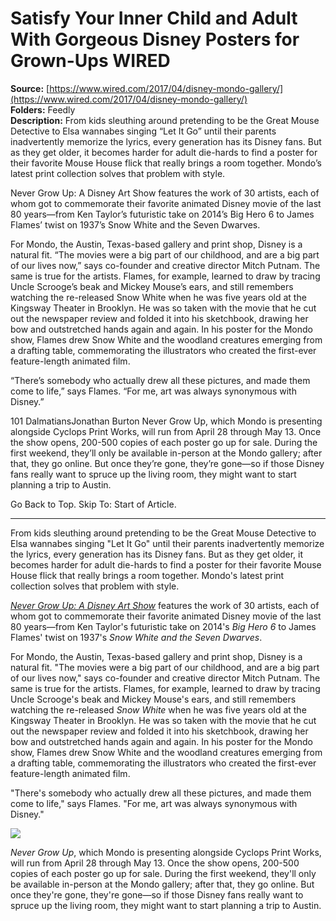 # Satisfy Your Inner Child and Adult With Gorgeous Disney Posters for Grown-Ups WIRED

**Source:** [https://www.wired.com/2017/04/disney-mondo-gallery/](https://www.wired.com/2017/04/disney-mondo-gallery/)  
**Folders:** Feedly  
**Description:** From kids sleuthing around pretending to be the Great Mouse Detective to Elsa wannabes singing “Let It Go” until their parents inadvertently memorize the lyrics, every generation has its Disney fans. But as they get older, it becomes harder for adult die-hards to find a poster for their favorite Mouse House flick that really brings a room together. Mondo’s latest print collection solves that problem with style. 

Never Grow Up: A Disney Art Show features the work of 30 artists, each of whom got to commemorate their favorite animated Disney movie of the last 80 years—from Ken Taylor’s futuristic take on 2014’s Big Hero 6 to James Flames’ twist on 1937’s Snow White and the Seven Dwarves. 

For Mondo, the Austin, Texas-based gallery and print shop, Disney is a natural fit. “The movies were a big part of our childhood, and are a big part of our lives now,” says co-founder and creative director Mitch Putnam. The same is true for the artists. Flames, for example, learned to draw by tracing Uncle Scrooge’s beak and Mickey Mouse’s ears, and still remembers watching the re-released Snow White when he was five years old at the Kingsway Theater in Brooklyn. He was so taken with the movie that he cut out the newspaper review and folded it into his sketchbook, drawing her bow and outstretched hands again and again. In his poster for the Mondo show, Flames drew Snow White and the woodland creatures emerging from a drafting table, commemorating the illustrators who created the first-ever feature-length animated film. 

“There’s somebody who actually drew all these pictures, and made them come to life,” says Flames. “For me, art was always synonymous with Disney.”

101 DalmatiansJonathan Burton
Never Grow Up, which Mondo is presenting alongside Cyclops Print Works, will run from April 28 through May 13. Once the show opens, 200-500 copies of each poster go up for sale. During the first weekend, they’ll only be available in-person at the Mondo gallery; after that, they go online. But once they’re gone, they’re gone—so if those Disney fans really want to spruce up the living room, they might want to start planning a trip to Austin. 

Go Back to Top. Skip To: Start of Article.


---

<div><p>From kids sleuthing around pretending to be the Great Mouse Detective to Elsa wannabes singing "Let It Go" until their parents inadvertently memorize the lyrics, every generation has its Disney fans. But as they get older, it becomes harder for adult die-hards to find a poster for their favorite Mouse House flick that really brings a room together. Mondo's latest print collection solves that problem with style.</p><p><a href="https://mondotees.com/blogs/gallery/mondo-x-cyclops-print-works-present-never-grow-up-a-disney-art-show"><em>Never Grow Up: A Disney Art Show</em></a> features the work of 30 artists, each of whom got to commemorate their favorite animated Disney movie of the last 80 years—from Ken Taylor's futuristic take on 2014's <em>Big Hero 6</em> to James Flames' twist on 1937's <em>Snow White and the Seven Dwarves</em>.</p><p>For Mondo, the Austin, Texas-based gallery and print shop, Disney is a natural fit. "The movies were a big part of our childhood, and are a big part of our lives now," says co-founder and creative director Mitch Putnam. The same is true for the artists. Flames, for example, learned to draw by tracing Uncle Scrooge's beak and Mickey Mouse's ears, and still remembers watching the re-released <em>Snow White</em> when he was five years old at the Kingsway Theater in Brooklyn. He was so taken with the movie that he cut out the newspaper review and folded it into his sketchbook, drawing her bow and outstretched hands again and again. In his poster for the Mondo show, Flames drew Snow White and the woodland creatures emerging from a drafting table, commemorating the illustrators who created the first-ever feature-length animated film.</p><p>"There's somebody who actually drew all these pictures, and made them come to life," says Flames. "For me, art was always synonymous with Disney."</p><p><img src="https://www.wired.com/wp-content/uploads/2017/04/Mondo_005-1024x683.jpg"></p><p><em>Never Grow Up</em>, which Mondo is presenting alongside Cyclops Print Works, will run from April 28 through May 13. Once the show opens, 200-500 copies of each poster go up for sale. During the first weekend, they'll only be available in-person at the Mondo gallery; after that, they go online. But once they're gone, they're gone—so if those Disney fans really want to spruce up the living room, they might want to start planning a trip to Austin.</p></div>